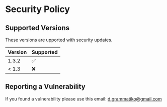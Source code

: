 # Security Policy

## Supported Versions

These versions are upported with security updates.

| Version | Supported          |
| ------- | ------------------ |
| 1.3.2   | :white_check_mark: |
| < 1.3   | :x:                |

## Reporting a Vulnerability

If you found a vulnerability please use this email: d.grammatiko@gmail.com
